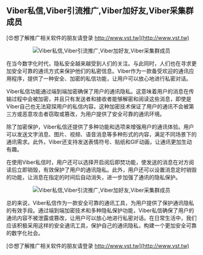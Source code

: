 ## **Viber私信,Viber引流推广,Viber加好友,Viber采集群成员**

[😍想了解推广相关软件的朋友请登录 http://www.vst.tw](http://www.vst.tw)

 <center><img src="https://vst.tw/MP4/tuiguang/png/7.png" alt="Viber私信,Viber引流推广,Viber加好友,Viber采集群成员"></center>

在当今数字化时代，隐私安全越来越受到人们的关注。与此同时，人们也在寻求更加安全可靠的通讯方式来保护他们的私密信息。Viber作为一款备受欢迎的通讯应用程序，提供了一种安全、加密的私信功能，让用户可以放心地进行私密对话。

Viber私信功能通过端到端加密确保了用户的通讯隐私。这意味着用户的消息在传输过程中会被加密，并且只有发送者和接收者能够解密和阅读这些消息，即使是Viber自己也无法窥探用户的私信内容。这种加密技术保证了用户的通讯不会被第三方或恶意攻击者窃取或篡改，为用户提供了安全可靠的通讯环境。

除了加密保护，Viber私信还提供了多种功能和选项来增强用户的通讯体验。用户可以发送文字消息、图片、视频、语音消息等多种形式的内容，满足不同场景下的通讯需求。此外，Viber还支持发送表情符号、贴纸和GIF动画，让通讯更加生动有趣。

在使用Viber私信时，用户还可以选择开启阅后即焚功能，使发送的消息在对方阅读后立即销毁，有效保护了用户的通讯隐私。此外，用户还可以设置消息定时销毁的功能，让消息在指定的时间后自动消失，进一步加强了通讯的隐私保护。

 <center><img src="https://vst.tw/MP4/tuiguang/png/3.png" alt="Viber私信,Viber引流推广,Viber加好友,Viber采集群成员"></center>

总的来说，Viber私信作为一款安全可靠的通讯工具，为用户提供了保护通讯隐私的有效手段。通过端到端加密技术和多种隐私保护功能，Viber私信确保了用户的通讯内容不被泄露或篡改，让用户可以放心地进行私密对话。在日常生活中，我们应该积极采用这样的安全通讯工具，保护自己的通讯隐私，构建一个更加安全可靠的数字化社会。

[😍想了解推广相关软件的朋友请登录 http://www.vst.tw](http://www.vst.tw)




